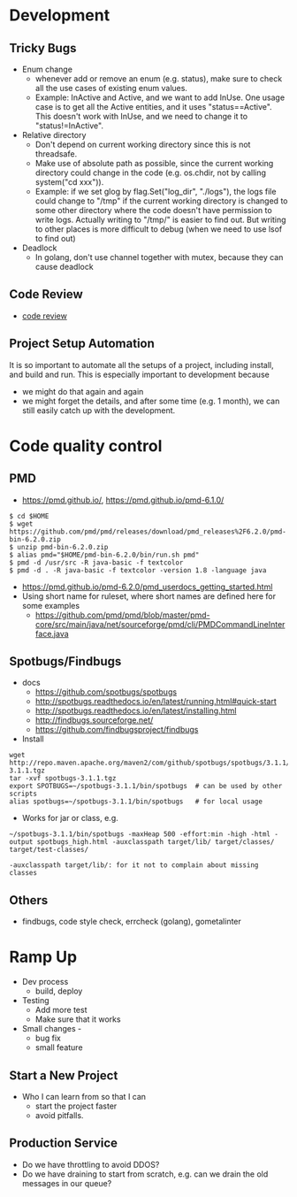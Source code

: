 # Development
## Tricky Bugs
* Enum change
  * whenever add or remove an enum (e.g. status), make sure to check all the use cases of existing enum values. 
  * Example: InActive and Active, and we want to add InUse. One usage case is to get all the Active entities, and it uses
    "status==Active". This doesn't work with InUse, and we need to change it to "status!=InActive".
* Relative directory
  * Don't depend on current working directory since this is not threadsafe.
  * Make use of absolute path as possible, since the current working directory could change in the code (e.g. os.chdir, not by calling system("cd xxx")). 
  * Example: if we set glog by flag.Set("log_dir", "./logs"), the logs file could change to "/tmp" if the current working directory is changed to some other directory where the code doesn't have permission to write logs. Actually writing to "/tmp/" is easier to find out. But writing to other places is more difficult to debug (when we need to use lsof to find out)
* Deadlock
  * In golang, don't use channel together with mutex, because they can cause deadlock


## Code Review
* [code review](./code-review.md)

## Project Setup Automation
It is so important to automate all the setups of a project, including install, and build and run.
This is especially important to development because
* we might do that again and again
* we might forget the details, and after some time (e.g. 1 month), we can still easily catch up with the development.


# Code quality control
## PMD
* https://pmd.github.io/, https://pmd.github.io/pmd-6.1.0/
```
$ cd $HOME
$ wget https://github.com/pmd/pmd/releases/download/pmd_releases%2F6.2.0/pmd-bin-6.2.0.zip
$ unzip pmd-bin-6.2.0.zip
$ alias pmd="$HOME/pmd-bin-6.2.0/bin/run.sh pmd"
$ pmd -d /usr/src -R java-basic -f textcolor
$ pmd -d . -R java-basic -f textcolor -version 1.8 -language java
```
* https://pmd.github.io/pmd-6.2.0/pmd_userdocs_getting_started.html
* Using short name for ruleset, where short names are defined here for some examples
  * https://github.com/pmd/pmd/blob/master/pmd-core/src/main/java/net/sourceforge/pmd/cli/PMDCommandLineInterface.java
## Spotbugs/Findbugs
* docs
  * https://github.com/spotbugs/spotbugs
  * http://spotbugs.readthedocs.io/en/latest/running.html#quick-start
  * http://spotbugs.readthedocs.io/en/latest/installing.html
  * http://findbugs.sourceforge.net/
  * https://github.com/findbugsproject/findbugs
* Install
```
wget http://repo.maven.apache.org/maven2/com/github/spotbugs/spotbugs/3.1.1/spotbugs-3.1.1.tgz
tar -xvf spotbugs-3.1.1.tgz
export SPOTBUGS=~/spotbugs-3.1.1/bin/spotbugs  # can be used by other scripts
alias spotbugs=~/spotbugs-3.1.1/bin/spotbugs   # for local usage
```
* Works for jar or class, e.g.
```
~/spotbugs-3.1.1/bin/spotbugs -maxHeap 500 -effort:min -high -html -output spotbugs_high.html -auxclasspath target/lib/ target/classes/ target/test-classes/

-auxclasspath target/lib/: for it not to complain about missing classes
```

## Others
* findbugs, code style check, errcheck (golang), gometalinter

# Ramp Up
* Dev process
  * build, deploy
* Testing
  * Add more test
  * Make sure that it works
* Small changes - 
  * bug fix
  * small feature

## Start a New Project
* Who I can learn from so that I can
  * start the project faster
  * avoid pitfalls.
  
## Production Service
* Do we have throttling to avoid DDOS?
* Do we have draining to start from scratch, e.g. can we drain the old messages in our queue?
